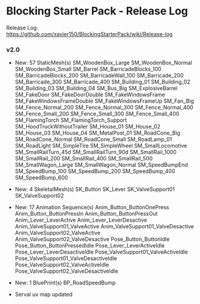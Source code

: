 # Blocking Starter Pack - Release Log
Release Log: https://github.com/xavier150/BlockingStarterPack/wiki/Release-log

###  v2.0

- New: 57 StaticMesh(s)
	SM_WoodenBox_Large
	SM_WoodenBox_Normal
	SM_WoodenBox_Small
	SM_Barrel
	SM_BarricadeBlocks_100
	SM_BarricadeBlocks_200
	SM_BarricadeWall_100
	SM_Barricade_200
	SM_Barricade_300
	SM_Barricade_400
	SM_Building_01
	SM_Building_02
	SM_Building_03
	SM_Building_04
	SM_Bus_Big
	SM_ExplosiveBarrel
	SM_FakeDoor
	SM_FakeDoorDouble
	SM_FakeWindowsFrame
	SM_FakeWindowsFrameDouble
	SM_FakeWindowsFrameUp
	SM_Fan_Big
	SM_Fence_Normal_200
	SM_Fence_Normal_300
	SM_Fence_Normal_400
	SM_Fence_Small_200
	SM_Fence_Small_300
	SM_Fence_Small_400
	SM_FlamingTorch
	SM_FlamingTorch_Support
	SM_HoodTruckWithoutTrailer
	SM_House_01
	SM_House_02
	SM_House_03
	SM_House_04
	SM_MetalPost_01
	SM_RoadCone_Big
	SM_RoadCone_Normal
	SM_RoadCone_Small
	SM_RoadLamp_01
	SM_RoadLight
	SM_SimpleTire
	SM_SimpleWheel
	SM_SmallLocomotive
	SM_SmallRailTurn_45d
	SM_SmallRailTurn_90d
	SM_SmallRail_1000
	SM_SmallRail_200
	SM_SmallRail_400
	SM_SmallRail_500
	SM_SmallWagon_Large
	SM_SmallWagon_Normal
	SM_SpeedBumpEnd
	SM_SpeedBump_100
	SM_SpeedBump_200
	SM_SpeedBump_400
	SM_SpeedBump_600

- New: 4 SkeletalMesh(s)
	SK_Button
	SK_Lever
	SK_ValveSupport01
	SK_ValveSupport02
	
- New: 17 Animation Sequence(s)
	Anim_Button_ButtonOnePress
	Anim_Button_ButtonPressIn
	Anim_Button_ButtonPressOut
	Anim_Lever_LeverActive
	Anim_Lever_LeverDesactive
	Anim_ValveSupport01_ValveActive
	Anim_ValveSupport01_ValveDesactive
	Anim_ValveSupport02_ValveActive
	Anim_ValveSupport02_ValveDesactive
	Pose_Button_ButtonIdle
	Pose_Button_ButtonPressedIdle
	Pose_Lever_LeverActiveIdle
	Pose_Lever_LeverDesactiveIdle
	Pose_ValveSupport01_ValveActiveIdle
	Pose_ValveSupport01_ValveDesactiveIdle
	Pose_ValveSupport02_ValveActiveIdle
	Pose_ValveSupport02_ValveDesactiveIdle

- New: 1 BluePrint(s)
	BP_RoadSpeedBump
	
- Serval uv map updated
